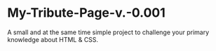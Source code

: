 # My-Tribute-Page-v.-0.001
A small and at the same time simple project to challenge your primary knowledge about HTML &amp; CSS. 
